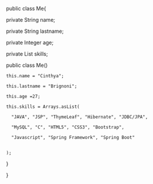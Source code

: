 
public class Me{


  private String name;
  
  private String lastname;
  
  private Integer age;
  
  private List<String> skills;
  
  
  
  public class Me()
  
    this.name = "Cinthya";
  
    this.lastname = "Brignoni";
  
    this.age =27;
  
    this.skills = Arrays.asList(
  
      "JAVA", "JSP", "ThymeLeaf", "Hibernate", "JDBC/JPA",
  
      "MySQL", "C", "HTML5", "CSS3", "Bootstrap",
  
      "Javascript", "Spring Framework", "Spring Boot"
  
  
    );
  
  }
  
}
